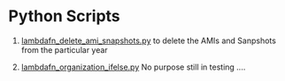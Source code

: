# Python Scripts


1. [lambdafn_delete_ami_snapshots.py](https://github.com/creazer-I/RandomPythonScripts/blob/main/lambdafn_delete_ami_snapshots.py) to delete the AMIs and Sanpshots from the particular year

2. [lambdafn_organization_ifelse.py](https://github.com/creazer-I/RandomPythonScripts/blob/main/lambdafn_organization_ifelse.py) No purpose still in testing ....
